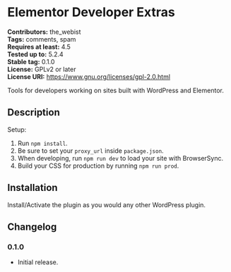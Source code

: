 # Elementor Developer Extras #
**Contributors:** the_webist  
**Tags:** comments, spam  
**Requires at least:** 4.5  
**Tested up to:** 5.2.4  
**Stable tag:** 0.1.0  
**License:** GPLv2 or later  
**License URI:** https://www.gnu.org/licenses/gpl-2.0.html  

Tools for developers working on sites built with WordPress and Elementor.

## Description ##

Setup:

1. Run `npm install`.
2. Be sure to set your `proxy_url` inside `package.json`.
3. When developing, run `npm run dev` to load your site with BrowserSync.
4. Build your CSS for production by running `npm run prod`.

## Installation ##

Install/Activate the plugin as you would any other WordPress plugin.

## Changelog ##

### 0.1.0 ###
* Initial release.
